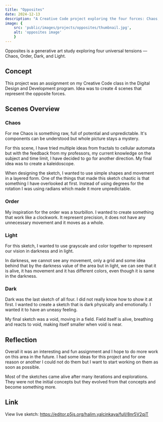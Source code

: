 ```yaml
---
title: "Opposites"
date: 2024-12-13
description: "A Creative Code project exploring the four forces: Chaos, Order, Dark, and Light."
image: {
    src: 'public/images/projects/opposites/thumbnail.jpg',
    alt: 'opposites image'
    }
---
```


Opposites is a generative art study exploring four universal tensions — Chaos, Order, Dark, and Light.

## Concept
This project was an assignment on my Creative Code class in the Digital Design and Development program. Idea was to create 4 scenes that represent the opposite forces. 

## Scenes Overview
### Chaos

For me Chaos is something raw, full of potential and unpredictable. It's components can be understood but whole picture stays a mystery.

For this scene, I have tried multiple ideas from fractals to cellular automata but with the feedback from my professors, my current knowledge on the subject and time limit, I have decided to go for another direction. My final idea was to create a kaleidoscope.

When designing the sketch, I wanted to use simple shapes and movement in a layered form. One of the things that made this sketch chaotic is that something I have overlooked at first. Instead of using degrees for the rotation I was using radians which made it more unpredictable.

### Order

My inspiration for the order was a tourbillon. I wanted to create something that work like a clockwork. It represent precision, it does not have any unnecessary movement and it moves as a whole.

### Light

For this sketch, I wanted to use grayscale and color together to represent our vision in darkness and in light. 

In darkness, we cannot see any movement, only a grid and some idea behind that by the darkness value of the area but in light, we can see that it is alive, it has movement and it has different colors, even though it is same in the darkness.

### Dark

Dark was the last sketch of all four. I did not really know how to show it at first. I wanted to create a sketch that is dark physically and emotionally. I wanted it to have an uneasy feeling.

My final sketch was a void, moving in a field. Field itself is alive, breathing and reacts to void, making itself smaller when void is near.

## Reflection

Overall it was an interesting and fun assignment and I hope to do more work on this area in the future. I had some ideas for this project and for one reason or another I could not do them but I want to start working on them as soon as possible.

Most of the sketches came alive after many iterations and explorations. They were not the initial concepts but they evolved from that concepts and become something more.

## Link

View live sketch: https://editor.p5js.org/halim.yalcinkaya/full/8nr5V2qjT
